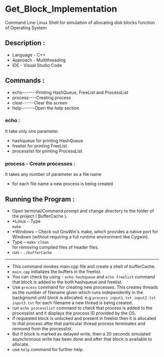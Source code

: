 # Get_Block_Implementation
Command Line Linux Shell for simulation of allocating disk blocks function of Operating System


## Description :
- Language - C++
- Approach - Multithreading
- IDE      - Visual Studio Code

## Commands :
- echo-------Printing HashQueue, FreeList and ProcessList
- process----Creating process
- clear------Clear the screen
- help-------Open the help section

### echo :
It take only one parameter.
- hashqueue for printing HashQueue
- freelist for printing FreeList
- processlist for printing ProcessList

### process - Create processes :
It takes any number of parameter as a file name
- for each file name a new process is being created


## Running the Program :
- Open terminal/Command prompt and change directory to the folder of the
project ( BufferCache ).
- *Linux – Type<br>
```make```
- *Windows – Check out GnuWin's make, which provides a native port for
Windows (without requiring a full runtime environment like Cygwin).
- Type – ```make clean```<br>
for removing compiled files of header files.
- run - ```./bufferCache```
-----------------------------------------------------------------------------
- This command invokes main.cpp file and create a shell of bufferCache.
- `main.cpp` initializes the buffers in the freelist.
- You can check by using - ```echo hashqueue``` and ```echo freelist``` command
that block is added to the both hashqueue and freelist.
- Use `process` command for creating new processes. This creates threads as the number of filename given
which runs independently in the background until block is allocated.
e.g ```process input1.txt input2.txt input3.txt``` for each filename a new thread is being created.
- run ```echo processlist``` command to check that process is added to the
processlist and it displays the process ID provided by the OS.
- If requested block is unlocked and present in freelist then it is allocated to
that process after that particular thread process terminates and removed
from the processlist.
- But if block is marked as delayed write, then a 20 seconds simulated
asynchronous write has been done and after that block is available to
allocate.
- use ```help``` command for further help.
